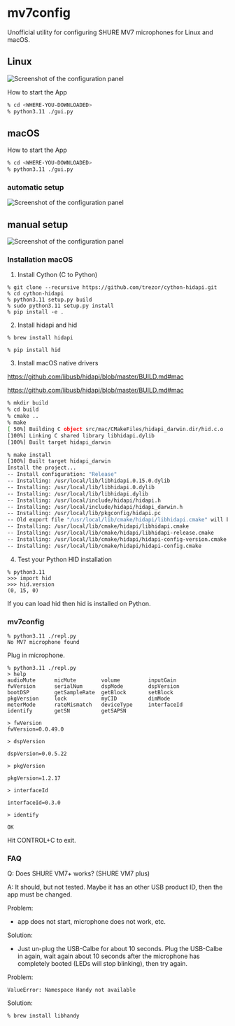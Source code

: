 # mv7config

Unofficial utility for configuring SHURE MV7 microphones for Linux and macOS.


## Linux
![Screenshot of the configuration panel](res/screenshot.png)

How to start the App

```bash
% cd <WHERE-YOU-DOWNLOADED>
% python3.11 ./gui.py
```

## macOS

How to start the App

```bash
% cd <WHERE-YOU-DOWNLOADED>
% python3.11 ./gui.py
```

### automatic setup
![Screenshot of the configuration panel](res/screenshot-macos--automatic.png)

## manual setup
![Screenshot of the configuration panel](res/screenshot-macos--manual.png)




### Installation macOS

1. Install Cython (C to Python)
```
% git clone --recursive https://github.com/trezor/cython-hidapi.git
% cd cython-hidapi
% python3.11 setup.py build
% sudo python3.11 setup.py install
% pip install -e .
```

2. Install hidapi and hid

```
% brew install hidapi
```

```
% pip install hid
```


3. Install macOS native drivers

https://github.com/libusb/hidapi/blob/master/BUILD.md#mac

https://github.com/libusb/hidapi/blob/master/BUILD.md#mac

```bash
% mkdir build
% cd build
% cmake ..
% make
[ 50%] Building C object src/mac/CMakeFiles/hidapi_darwin.dir/hid.c.o
[100%] Linking C shared library libhidapi.dylib
[100%] Built target hidapi_darwin

% make install
[100%] Built target hidapi_darwin
Install the project...
-- Install configuration: "Release"
-- Installing: /usr/local/lib/libhidapi.0.15.0.dylib
-- Installing: /usr/local/lib/libhidapi.0.dylib
-- Installing: /usr/local/lib/libhidapi.dylib
-- Installing: /usr/local/include/hidapi/hidapi.h
-- Installing: /usr/local/include/hidapi/hidapi_darwin.h
-- Installing: /usr/local/lib/pkgconfig/hidapi.pc
-- Old export file "/usr/local/lib/cmake/hidapi/libhidapi.cmake" will be replaced.  Removing files [/usr/local/lib/cmake/hidapi/libhidapi-release.cmake].
-- Installing: /usr/local/lib/cmake/hidapi/libhidapi.cmake
-- Installing: /usr/local/lib/cmake/hidapi/libhidapi-release.cmake
-- Installing: /usr/local/lib/cmake/hidapi/hidapi-config-version.cmake
-- Installing: /usr/local/lib/cmake/hidapi/hidapi-config.cmake
```



4. Test your Python HID installation

```
% python3.11
>>> import hid
>>> hid.version
(0, 15, 0)
```

If you can load hid then hid is installed on Python.



### mv7config

```
% python3.11 ./repl.py
No MV7 microphone found
```

Plug in microphone.

```
% python3.11 ./repl.py
> help
audioMute      micMute        volume         inputGain
fwVersion      serialNum      dspMode        dspVersion
bootDSP        getSampleRate  getBlock       setBlock
pkgVersion     lock           myCID          dimMode
meterMode      rateMismatch   deviceType     interfaceId
identify       getSN          getSAPSN       

> fwVersion
fwVersion=0.0.49.0

> dspVersion

dspVersion=0.0.5.22

> pkgVersion

pkgVersion=1.2.17 

> interfaceId

interfaceId=0.3.0

> identify

OK

```

Hit CONTROL+C to exit.



### FAQ

Q: Does SHURE VM7+ works? (SHURE VM7 plus)

A: It should, but not tested. Maybe it has an other USB product ID, then the app must be changed.


Problem:
- app does not start, microphone does not work, etc.

Solution:
- Just un-plug the USB-Calbe for about 10 seconds. Plug the USB-Calbe in again, wait again about 10 seconds after the microphone has completely booted (LEDs will stop blinking), then try again.


Problem:

```
ValueError: Namespace Handy not available
```

Solution:

```
% brew install libhandy
```




